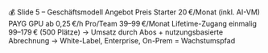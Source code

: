 💰 Slide 5 – Geschäftsmodell
Angebot	Preis
Starter	20 €/Monat (inkl. AI-VM)
PAYG GPU	ab 0,25 €/h
Pro/Team	39–99 €/Monat
Lifetime-Zugang	einmalig 99–179 € (500 Plätze)
→ Umsatz durch Abos + nutzungsbasierte Abrechnung
→ White-Label, Enterprise, On-Prem = Wachstumspfad
